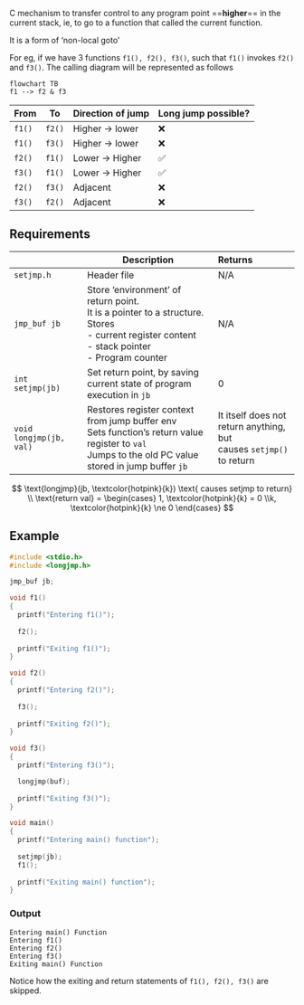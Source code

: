 C mechanism to transfer control to any program point ==**higher**== in the current stack, ie, to go to a function that called the current function.

It is a form of ‘non-local goto’

For eg, if we have 3 functions `f1(), f2(), f3()`, such that `f1()` invokes `f2()` and `f3()`. The calling diagram will be represented as follows

```mermaid
flowchart TB
f1 --> f2 & f3
```

| From   | To     | Direction of jump  | Long jump possible? |
| ------ | ------ | ------------------ | ------------------- |
| `f1()` | `f2()` | Higher $\to$ lower | ❌                   |
| `f1()` | `f3()` | Higher $\to$ lower | ❌                   |
| `f2()` | `f1()` | Lower $\to$ Higher | ✅                   |
| `f3()` | `f1()` | Lower $\to$ Higher | ✅                   |
| `f2()` | `f3()` | Adjacent           | ❌                   |
| `f3()` | `f2()` | Adjacent           | ❌                   |

## Requirements

|                         | Description                                                  | Returns                                                      |
| ----------------------- | ------------------------------------------------------------ | :----------------------------------------------------------- |
| `setjmp.h`              | Header file                                                  | N/A                                                          |
| `jmp_buf jb`            | Store ‘environment’ of return point.<br />It is a pointer to a structure.<br />Stores<br />- current register content<br />- stack pointer<br />- Program counter | N/A                                                          |
| `int setjmp(jb)`        | Set return point, by saving current state of program execution in `jb` | 0                                                            |
| `void longjmp(jb, val)` | Restores register context from jump buffer env<br/>Sets function’s return value register to `val`<br/>Jumps to the old PC value stored in jump buffer `jb` | It itself does not return anything, but<br />causes `setjmp()` to return |

$$
\text{longjmp}(jb, \textcolor{hotpink}{k}) 
\text{ causes setjmp to return} \\
\text{return val} = \begin{cases}
1, \textcolor{hotpink}{k} = 0 \\k, \textcolor{hotpink}{k} \ne 0
\end{cases}
$$

## Example

```c
#include <stdio.h>
#include <longjmp.h>

jmp_buf jb;

void f1()
{
  printf("Entering f1()");
  
  f2();
  
  printf("Exiting f1()");
}

void f2()
{
  printf("Entering f2()");
  
  f3();
  
  printf("Exiting f2()");
}

void f3()
{
  printf("Entering f3()");

  longjmp(buf);
  
  printf("Exiting f3()");
}

void main()
{
  printf("Entering main() function");
  
  setjmp(jb);
  f1();
	
  printf("Exiting main() function");
}
```

### Output

```
Entering main() Function
Entering f1()
Entering f2()
Entering f3()
Exiting main() Function
```

Notice how the exiting and return statements of `f1(), f2(), f3()` are skipped.
